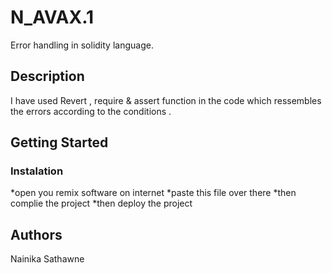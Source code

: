 # N_AVAX.1

Error handling in solidity language.

## Description
I have used Revert , require & assert function in the code which ressembles the errors according to the conditions .

## Getting Started

### Instalation 

*open you remix software on internet 
*paste this file over there 
*then complie the project 
*then deploy the project 


## Authors
Nainika Sathawne
